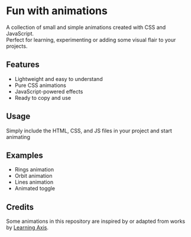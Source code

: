 # Fun with animations

A collection of small and simple animations created with CSS and JavaScript.  
Perfect for learning, experimenting or adding some visual flair to your projects.

## Features

- Lightweight and easy to understand
- Pure CSS animations
- JavaScript-powered effects
- Ready to copy and use

## Usage

Simply include the HTML, CSS, and JS files in your project and start animating

## Examples

- Rings animation
- Orbit animation
- Lines animation 
- Animated toggle

## Credits

Some animations in this repository are inspired by or adapted from works by [Learning Axis](https://www.youtube.com/@learning-axis). 

